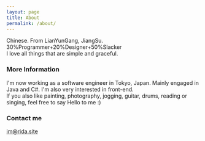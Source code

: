 ```yaml
---
layout: page
title: About
permalink: /about/
---
```

Chinese. From LianYunGang, JiangSu.  
30%Programmer+20%Designer+50%Slacker  
I love all things that are simple and graceful.

### More Information

I'm now working as a software engineer in Tokyo, Japan. Mainly engaged in Java and C#. I'm also very interested in front-end.  
If you also like painting, photography, jogging, guitar, drums, reading or singing, feel free to say Hello to me :)

### Contact me

[im@rida.site](mailto:im@rida.site)
